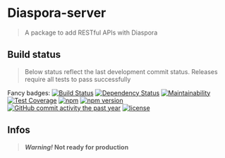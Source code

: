 # Diaspora-server

> A package to add RESTful APIs with Diaspora

## Build status

> Below status reflect the last development commit status. Releases require all
tests to pass successfully

Fancy badges:
[![Build Status](https://travis-ci.org/GerkinDev/diaspora-server.svg?branch=master)](https://travis-ci.org/GerkinDev/diaspora-server)
[![Dependency Status](https://gemnasium.com/badges/github.com/GerkinDev/diaspora-server.svg)](https://gemnasium.com/github.com/GerkinDev/diaspora-server)
[![Maintainability](https://api.codeclimate.com/v1/badges/6028b57bba7b0bb7f73c/maintainability)](https://codeclimate.com/github/GerkinDev/diaspora-server/maintainability)
[![Test Coverage](https://api.codeclimate.com/v1/badges/6028b57bba7b0bb7f73c/test_coverage)](https://codeclimate.com/github/GerkinDev/diaspora-server/test_coverage)
[![npm](https://img.shields.io/npm/dm/diaspora-server.svg)](https://npmjs.org/package/diaspora-server)
[![npm version](https://badge.fury.io/js/diaspora-server.svg)](https://badge.fury.io/js/diaspora-server)
[![GitHub commit activity the past year](https://img.shields.io/github/commit-activity/y/GerkinDev/diaspora-server.svg)](https://github.com/GerkinDev/diaspora-server)
[![license](https://img.shields.io/github/license/GerkinDev/diaspora-server.svg)](https://github.com/GerkinDev/diaspora-server)

## Infos

> ***Warning!* Not ready for production**